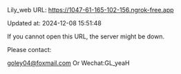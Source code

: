 Lily_web URL: https://1047-61-165-102-156.ngrok-free.app

Updated at: 2024-12-08 15:51:48

If you cannot open this URL, the server might be down.

Please contact: 

goley04@foxmail.com Or Wechat:GL_yeaH